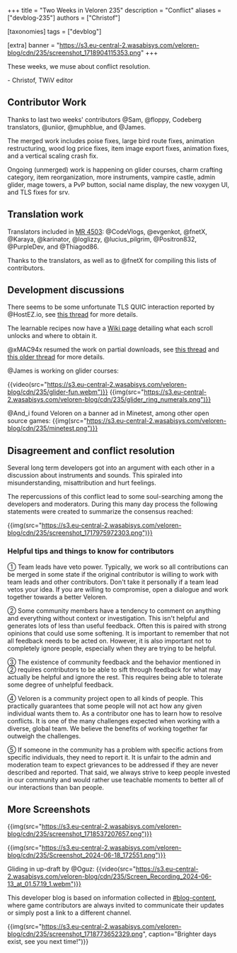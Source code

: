 +++
title = "Two Weeks in Veloren 235"
description = "Conflict"
aliases = ["devblog-235"]
authors = ["Christof"]

[taxonomies]
tags = ["devblog"]

[extra]
banner = "https://s3.eu-central-2.wasabisys.com/veloren-blog/cdn/235/screenshot_1718904115353.png"
+++

These weeks, we muse about conflict resolution.

\- Christof, TWiV editor

## Contributor Work

Thanks to last two weeks' contributors @Sam, @floppy, Codeberg translators, @uniior, @muphblue,
and @James.

The merged work includes poise fixes, large bird route fixes, animation restructuring,
wood log price fixes, item image export fixes, animation fixes, and a vertical scaling crash fix.

Ongoing (unmerged) work is happening on glider courses, charm crafting category, item reorganization,
more instruments, vampire castle, admin glider, mage towers, a PvP button, social name display,
the new voxygen UI, and TLS fixes for srv.

## Translation work

Translators included in [MR 4503](https://gitlab.com/veloren/veloren/-/merge_requests/4503):
@CodeVlogs, @evgenkot, @fnetX, @Karaya, @karinator, @loglizzy, @lucius_pilgrim, @Positron832,
@PurpleDev, and @Thiagod86.

Thanks to the translators, as well as to @fnetX for compiling this lists of contributors.

## Development discussions

There seems to be some unfortunate TLS QUIC interaction reported by
@HostEZ.io, see [this thread](https://discord.com/channels/449602562165833758/1248917700776820827/1248917706149728296) for more details.

The learnable recipes now have a [Wiki page](https://wiki.veloren.net/wiki/Recipes) detailing what each scroll unlocks and where to obtain it.

@xMAC94x resumed the work on partial downloads, see [this thread](https://discord.com/channels/449602562165833758/1249833646303612948/1249835413972193423) and [this older thread](https://discord.com/channels/449602562165833758/956026926936490014/956644870607495228) for more details.

@James is working on glider courses:

{{video(src="https://s3.eu-central-2.wasabisys.com/veloren-blog/cdn/235/glider-fun.webm")}}
{{img(src="https://s3.eu-central-2.wasabisys.com/veloren-blog/cdn/235/glider_ring_numerals.png")}}

@And_i found Veloren on a banner ad in Minetest, among other open source games:
{{img(src="https://s3.eu-central-2.wasabisys.com/veloren-blog/cdn/235/minetest.png")}}

## Disagreement and conflict resolution

Several long term developers got into an argument with each other in a discussion about instruments and sounds.
This spiraled into misunderstanding, misattribution and hurt feelings.

The repercussions of this conflict lead to some soul-searching among the developers and moderators. During this
many day process the following statements were created to summarize the consensus reached:

{{img(src="https://s3.eu-central-2.wasabisys.com/veloren-blog/cdn/235/screenshot_1717975972303.png")}}


### Helpful tips and things to know for contributors

① Team leads have veto power. Typically, we work so all contributions can be merged in some state if the original contributor is willing to work
with team leads and other contributors. Don't take it personally if a team lead vetos your idea. If you are willing to compromise, open a dialogue
and work together towards a better Veloren.

➁ Some community members have a tendency to comment on anything and everything without context or investigation.
This isn't helpful and generates lots of less than useful feedback. Often this is paired with strong opinions that could use some softening.
It is important to remember that not all feedback needs to be acted on. However, it is also important not to completely ignore people,
especially when they are trying to be helpful.

➂ The existence of community feedback and the behavior mentioned in ➁ requires contributors to be able to sift through feedback for
what may actually be helpful and ignore the rest. This requires being able to tolerate some degree of unhelpful feedback.

➃ Veloren is a community project open to all kinds of people. This practically guarantees that some people will not act how any given individual wants them to.
As a contributor one has to learn how to resolve conflicts. It is one of the many challenges expected when working with a diverse, global team.
We believe the benefits of working together far outweigh the challenges.

➄ If someone in the community has a problem with specific actions from specific individuals, they need to report it.
It is unfair to the admin and moderation team to expect grievances to be addressed if they are never described and reported.
That said, we always strive to keep people invested in our community and would rather use teachable moments to better all of our interactions than ban people.

## More Screenshots

{{img(src="https://s3.eu-central-2.wasabisys.com/veloren-blog/cdn/235/screenshot_1718537207657.png")}}

{{img(src="https://s3.eu-central-2.wasabisys.com/veloren-blog/cdn/235/Screenshot_2024-06-18_172551.png")}}

Gliding in up-draft by @Oguz:
{{video(src="https://s3.eu-central-2.wasabisys.com/veloren-blog/cdn/235/Screen_Recording_2024-06-13_at_01.57.19_1.webm")}}

This developer blog is based on information collected in [#blog-content](https://discord.com/channels/449602562165833758/597826574095613962),
where game contributors are always invited to communicate their updates
or simply post a link to a different channel.

{{img(src="https://s3.eu-central-2.wasabisys.com/veloren-blog/cdn/235/screenshot_1718773652329.png", caption="Brighter days exist, see you next time!")}}

